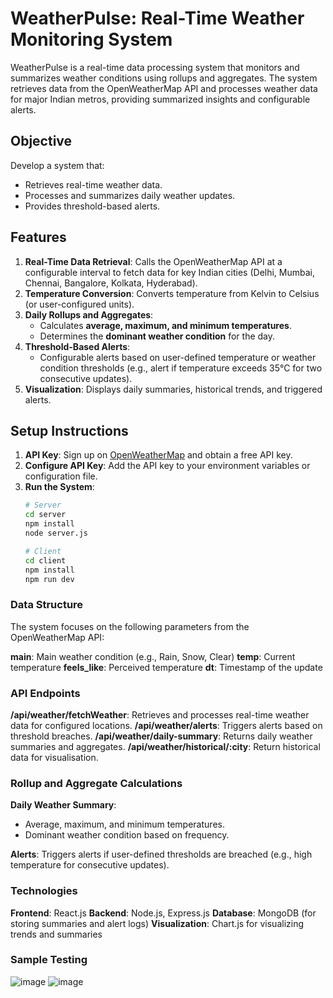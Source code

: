 # WeatherPulse: Real-Time Weather Monitoring System

WeatherPulse is a real-time data processing system that monitors and summarizes weather conditions using rollups and aggregates. The system retrieves data from the OpenWeatherMap API and processes weather data for major Indian metros, providing summarized insights and configurable alerts.

## Objective
Develop a system that:
- Retrieves real-time weather data.
- Processes and summarizes daily weather updates.
- Provides threshold-based alerts.

## Features
1. **Real-Time Data Retrieval**: Calls the OpenWeatherMap API at a configurable interval to fetch data for key Indian cities (Delhi, Mumbai, Chennai, Bangalore, Kolkata, Hyderabad).
2. **Temperature Conversion**: Converts temperature from Kelvin to Celsius (or user-configured units).
3. **Daily Rollups and Aggregates**:
   - Calculates **average, maximum, and minimum temperatures**.
   - Determines the **dominant weather condition** for the day.
4. **Threshold-Based Alerts**:
   - Configurable alerts based on user-defined temperature or weather condition thresholds (e.g., alert if temperature exceeds 35°C for two consecutive updates).
5. **Visualization**: Displays daily summaries, historical trends, and triggered alerts.

## Setup Instructions
1. **API Key**: Sign up on [OpenWeatherMap](https://openweathermap.org/) and obtain a free API key.
2. **Configure API Key**:
   Add the API key to your environment variables or configuration file.
3. **Run the System**:
   ```bash
   # Server
   cd server
   npm install
   node server.js

   # Client
   cd client
   npm install
   npm run dev

### Data Structure
The system focuses on the following parameters from the OpenWeatherMap API:

**main**: Main weather condition (e.g., Rain, Snow, Clear)
**temp**: Current temperature
**feels_like**: Perceived temperature
**dt**: Timestamp of the update

### API Endpoints
**/api/weather/fetchWeather**: Retrieves and processes real-time weather data for configured locations.
**/api/weather/alerts**: Triggers alerts based on threshold breaches.
**/api/weather/daily-summary**: Returns daily weather summaries and aggregates.
**/api/weather/historical/:city**: Return historical data for visualisation.

### Rollup and Aggregate Calculations
**Daily Weather Summary**:
- Average, maximum, and minimum temperatures.
- Dominant weather condition based on frequency.

**Alerts**: Triggers alerts if user-defined thresholds are breached (e.g., high temperature for consecutive updates).

### Technologies
**Frontend**: React.js
**Backend**: Node.js, Express.js
**Database**: MongoDB (for storing summaries and alert logs)
**Visualization**: Chart.js for visualizing trends and summaries

### Sample Testing
![image](https://github.com/user-attachments/assets/a1951305-ebf7-451f-9ac3-3599c9188b0f)
![image](https://github.com/user-attachments/assets/2cd663f1-3fc5-4d66-9780-79b1701c908d)

